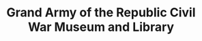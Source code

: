 ---
layout: repo
title: "Grand Army of the Republic Civil War Museum and Library"
id: 14854
permalink: repos/14854/
---